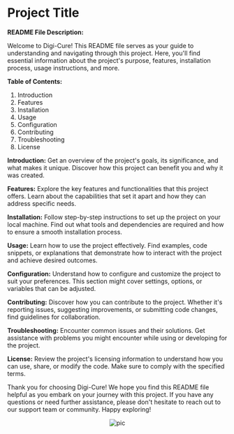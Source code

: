 
# Project Title

**README File Description:**

Welcome to Digi-Cure! This README file serves as your guide to understanding and navigating through this project. Here, you'll find essential information about the project's purpose, features, installation process, usage instructions, and more.

**Table of Contents:**

1. Introduction
2. Features
3. Installation
4. Usage
5. Configuration
6. Contributing
7. Troubleshooting
8. License

**Introduction:**
Get an overview of the project's goals, its significance, and what makes it unique. Discover how this project can benefit you and why it was created.

**Features:**
Explore the key features and functionalities that this project offers. Learn about the capabilities that set it apart and how they can address specific needs.

**Installation:**
Follow step-by-step instructions to set up the project on your local machine. Find out what tools and dependencies are required and how to ensure a smooth installation process.

**Usage:**
Learn how to use the project effectively. Find examples, code snippets, or explanations that demonstrate how to interact with the project and achieve desired outcomes.

**Configuration:**
Understand how to configure and customize the project to suit your preferences. This section might cover settings, options, or variables that can be adjusted.

**Contributing:**
Discover how you can contribute to the project. Whether it's reporting issues, suggesting improvements, or submitting code changes, find guidelines for collaboration.

**Troubleshooting:**
Encounter common issues and their solutions. Get assistance with problems you might encounter while using or developing for the project.

**License:**
Review the project's licensing information to understand how you can use, share, or modify the code. Make sure to comply with the specified terms.

Thank you for choosing Digi-Cure! We hope you find this README file helpful as you embark on your journey with this project. If you have any questions or need further assistance, please don't hesitate to reach out to our support team or community. Happy exploring!

<div align="center">
<img src={Home_page} alt="pic" align="center" style="width: 40%" />
</div>
